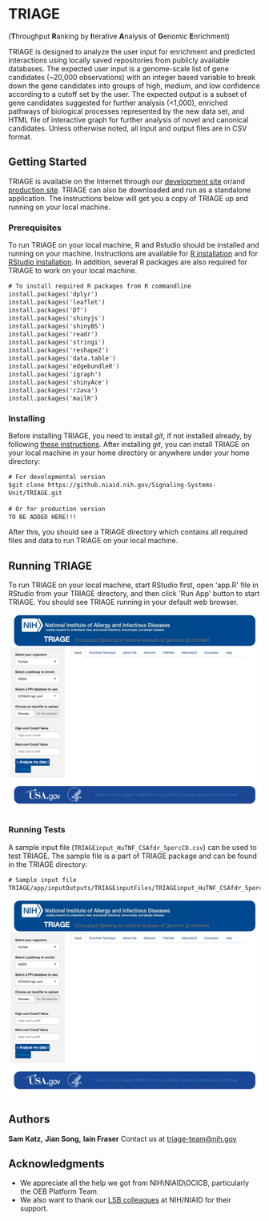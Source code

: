 # TRIAGE
(**T**hroughput **R**anking by **I**terative **A**nalysis of **G**enomic **E**nrichment)



TRIAGE is designed to analyze the user input for enrichment and predicted interactions using locally saved repositories from publicly available databases. The expected user input is a genome-scale list of gene candidates (~20,000 observations) with an integer based variable to break down the gene candidates into groups of high, medium, and low confidence according to a cutoff set by the user. The expected output is a subset of gene candidates suggested for further analysis (<1,000), enriched pathways of biological processes represented by the new data set, and HTML file of interactive graph for further analysis of novel and canonical candidates. Unless otherwise noted, all input and output files are in CSV format.


## Getting Started

TRIAGE is available on the Internet through our [development site](https://triage.niaidawsqa.net) or/and [production site](https://triage.niaid.nih.gov/). TRIAGE can also be downloaded and run as a standalone application. The instructions below will get you a copy of TRIAGE up and running on your local machine. 

### Prerequisites

To run TRIAGE on your local machine, R and Rstudio should be installed and running on your machine. Instructions are available for [R installation](https://cran.r-project.org/bin/) and for [RStudio installation](https://www.rstudio.com/products/rstudio/download/). In addition, several R packages are also required for TRIAGE to work on your local machine. 

```
# To install required R packages from R commandline
install.packages('dplyr')
install.packages('leaflet')
install.packages('DT')   
install.packages('shinyjs')
install.packages('shinyBS')
install.packages('readr')
install.packages('stringi')
install.packages('reshape2')
install.packages('data.table')
install.packages('edgebundleR')
install.packages('igraph')
install.packages('shinyAce')
install.packages('rJava')
install.packages('mailR')
```

### Installing

Before installing TRIAGE, you need to install *git*, if not installed already, by following [these instructions](https://gist.github.com/derhuerst/1b15ff4652a867391f03). After installing *git*, you can install TRIAGE on your local machine in your home directory or anywhere under your home directory:

```
# For developmental version
$git clone https://github.niaid.nih.gov/Signaling-Systems-Unit/TRIAGE.git

# Or for production version
TO BE ADDED HERE!!!
```

After this, you should see a TRIAGE directory which contains all required files and data to run TRIAGE on your local machine.

## Running TRIAGE

To run TRIAGE on your local machine, start RStudio first, open 'app.R' file in RStudio from your TRIAGE directory, and then click 'Run App' button to start TRIAGE. You should see TRIAGE running in your default web browser.

![TRIAGE Screenshot1](./app/www/images/TRIAGE_screen1.png)

### Running Tests

A sample input file (`TRIAGEinput_HuTNF_CSAfdr_5percCO.csv`) can be used to test TRIAGE. The sample file is a part of TRIAGE package and can be found in the TRIAGE directory:

```
# Sample input file
TRIAGE/app/inputOutputs/TRIAGEinputFiles/TRIAGEinput_HuTNF_CSAfdr_5percCO.csv
```

![TRIAGE Screenshot1](./app/www/images/TRIAGE_screen1.png)

## Authors

**Sam Katz,**
**Jian Song,**
**Iain Fraser**
Contact us at triage-team@nih.gov


## Acknowledgments

* We appreciate all the help we got from NIH\NIAID\OCICB, particularly the OEB Platform Team.
* We also want to thank our [LSB colleagues](https://www.niaid.nih.gov/research/lab-systems-biology) at NIH/NIAID for their support.


